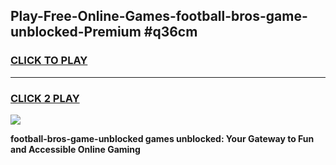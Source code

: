 
## Play-Free-Online-Games-football-bros-game-unblocked-Premium #q36cm
<h3>
<a href="https://premium.freeplayer.one?title=football-bros-game-unblocked&ref=8M">CLICK TO PLAY</a></h3>
<hr>

<h3>
<a href="https://premium.freeplayer.one?title=football-bros-game-unblocked&ref=8M">CLICK 2 PLAY</a>
  
</h3>

<a href="https://premium.freeplayer.one?title=football-bros-game-unblocked&ref=8M"><img src="https://clearcache.store/games.png"></a>


**football-bros-game-unblocked games unblocked: Your Gateway to Fun and Accessible Online Gaming**
